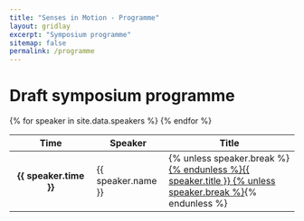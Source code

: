 ```yaml
---
title: "Senses in Motion - Programme"
layout: gridlay
excerpt: "Symposium programme"
sitemap: false
permalink: /programme
---
```

# Draft symposium programme
<div class="row">
<div class="col-sm-12">
<p></p>
<table class="table table-hover">
  <thead>
    <tr>
      <th scope="col" style="width: 130px">Time</th>
      <th scope="col">Speaker</th>
      <th scope="col">Title</th>
    </tr>
  </thead>
  <tbody>
    {% for speaker in site.data.speakers %}
    <tr>
      <th scope="row">{{ speaker.time }}</th>
      <td>{{ speaker.name }}</td>
      <td>
      {% unless speaker.break %}<a href="{{ site.url }}{{ site.baseurl }}/speakers#{{ speaker.name }}">{% endunless %}{{ speaker.title }}
      {% unless speaker.break %}</a>{% endunless %}
      </td>
    </tr>
    {% endfor %}
  </tbody>
</table>
</div>
</div>
